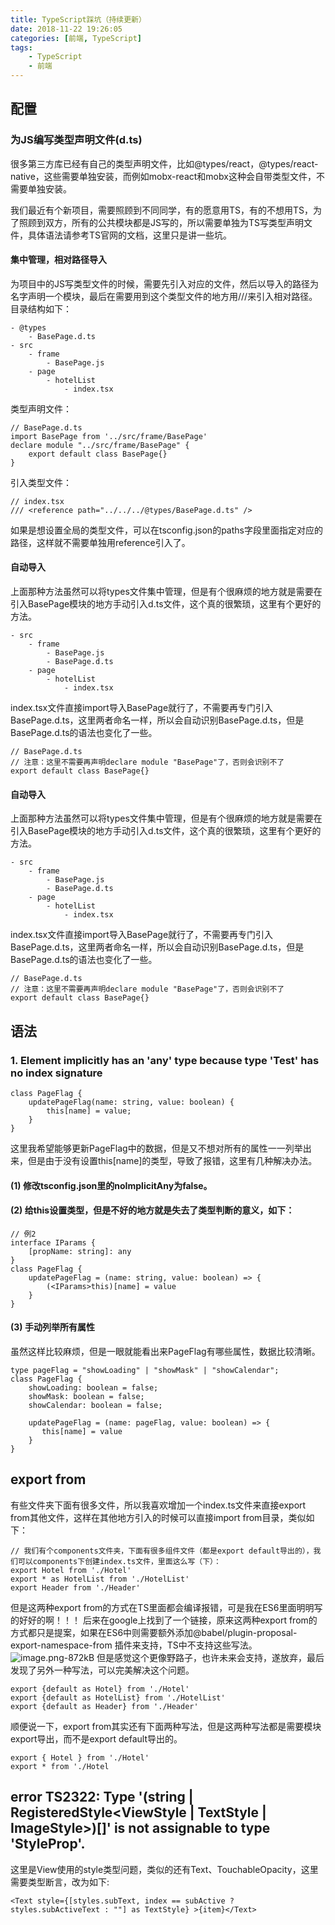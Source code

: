 ```yaml
---
title: TypeScript踩坑（持续更新）
date: 2018-11-22 19:26:05
categories: [前端, TypeScript]
tags:
    - TypeScript
    - 前端
---
```


## 配置
### 为JS编写类型声明文件(d.ts)
很多第三方库已经有自己的类型声明文件，比如@types/react，@types/react-native，这些需要单独安装，而例如mobx-react和mobx这种会自带类型文件，不需要单独安装。

我们最近有个新项目，需要照顾到不同同学，有的愿意用TS，有的不想用TS，为了照顾到双方，所有的公共模块都是JS写的，所以需要单独为TS写类型声明文件，具体语法请参考TS官网的文档，这里只是讲一些坑。
#### 集中管理，相对路径导入
为项目中的JS写类型文件的时候，需要先引入对应的文件，然后以导入的路径为名字声明一个模块，最后在需要用到这个类型文件的地方用///来引入相对路径。
目录结构如下：
```
- @types
    - BasePage.d.ts
- src
    - frame
        - BasePage.js
    - page
        - hotelList
            - index.tsx
```
类型声明文件：
```
// BasePage.d.ts
import BasePage from '../src/frame/BasePage'
declare module "../src/frame/BasePage" {
    export default class BasePage{}
}
```
引入类型文件：
```
// index.tsx
/// <reference path="../../../@types/BasePage.d.ts" />
```
如果是想设置全局的类型文件，可以在tsconfig.json的paths字段里面指定对应的路径，这样就不需要单独用reference引入了。
#### 自动导入
上面那种方法虽然可以将types文件集中管理，但是有个很麻烦的地方就是需要在引入BasePage模块的地方手动引入d.ts文件，这个真的很繁琐，这里有个更好的方法。
```
- src
    - frame
        - BasePage.js
        - BasePage.d.ts
    - page
        - hotelList
            - index.tsx
```
index.tsx文件直接import导入BasePage就行了，不需要再专门引入BasePage.d.ts，这里两者命名一样，所以会自动识别BasePage.d.ts，但是BasePage.d.ts的语法也变化了一些。
```
// BasePage.d.ts
// 注意：这里不需要再声明declare module "BasePage"了，否则会识别不了
export default class BasePage{}
```
<!-- more -->
#### 自动导入
上面那种方法虽然可以将types文件集中管理，但是有个很麻烦的地方就是需要在引入BasePage模块的地方手动引入d.ts文件，这个真的很繁琐，这里有个更好的方法。
```
- src
    - frame
        - BasePage.js
        - BasePage.d.ts
    - page
        - hotelList
            - index.tsx
```
index.tsx文件直接import导入BasePage就行了，不需要再专门引入BasePage.d.ts，这里两者命名一样，所以会自动识别BasePage.d.ts，但是BasePage.d.ts的语法也变化了一些。
```
// BasePage.d.ts
// 注意：这里不需要再声明declare module "BasePage"了，否则会识别不了
export default class BasePage{}
```
## 语法
### 1. Element implicitly has an 'any' type because type 'Test' has no index signature
```
class PageFlag {
    updatePageFlag(name: string, value: boolean) {
        this[name] = value;
    }
}
```
这里我希望能够更新PageFlag中的数据，但是又不想对所有的属性一一列举出来，但是由于没有设置this[name]的类型，导致了报错，这里有几种解决办法。

#### (1) 修改tsconfig.json里的noImplicitAny为false。

#### (2) 给this设置类型，但是不好的地方就是失去了类型判断的意义，如下：

```
// 例2
interface IParams {
    [propName: string]: any
}
class PageFlag {
    updatePageFlag = (name: string, value: boolean) => {
        (<IParams>this)[name] = value
    }
}
```

#### (3) 手动列举所有属性
虽然这样比较麻烦，但是一眼就能看出来PageFlag有哪些属性，数据比较清晰。
```
type pageFlag = "showLoading" | "showMask" | "showCalendar";
class PageFlag {
    showLoading: boolean = false;
    showMask: boolean = false;
    showCalendar: boolean = false;
    
    updatePageFlag = (name: pageFlag, value: boolean) => {
       this[name] = value
    }
}
```
## export from
有些文件夹下面有很多文件，所以我喜欢增加一个index.ts文件来直接export from其他文件，这样在其他地方引入的时候可以直接import from目录，类似如下：
```
// 我们有个components文件夹，下面有很多组件文件（都是export default导出的），我们可以components下创建index.ts文件，里面这么写（下）：
export Hotel from './Hotel'
export * as HotelList from './HotelList'
export Header from './Header'
```
但是这两种export from的方式在TS里面都会编译报错，可是我在ES6里面明明写的好好的啊！！！
后来在google上找到了一个链接，原来这两种export from的方式都只是提案，如果在ES6中则需要额外添加@babel/plugin-proposal-export-namespace-from 插件来支持，TS中不支持这些写法。
![image.png-872kB][1]
但是感觉这个更像野路子，也许未来会支持，遂放弃，最后发现了另外一种写法，可以完美解决这个问题。
```
export {default as Hotel} from './Hotel'
export {default as HotelList} from './HotelList'
export {default as Header} from './Header'
```
顺便说一下，export from其实还有下面两种写法，但是这两种写法都是需要模块export导出，而不是export default导出的。
```
export { Hotel } from './Hotel'
export * from './Hotel
```
##  error TS2322: Type '(string | RegisteredStyle<ViewStyle | TextStyle | ImageStyle>)[]' is not assignable to type 'StyleProp<ViewStyle>'.
这里是View使用的style类型问题，类似的还有Text、TouchableOpacity，这里需要类型断言，改为如下:
```
<Text style={[styles.subText, index == subActive ? styles.subActiveText : ""] as TextStyle} >{item}</Text>
```

  [1]: https://image-static.segmentfault.com/387/530/3875307783-5bf6970920056_articlex